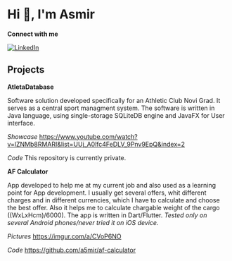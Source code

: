 # Hi 👋, I'm Asmir  

**Connect with me**
<div>
<a href="https://www.linkedin.com/in/asmirh/">
<img alt="LinkedIn" src="https://img.shields.io/badge/linkedin%20-%230077B5.svg?&style=for-the-badge&logo=linkedin&logoColor=white"/>
</a>
</div>

## Projects
**AtletaDatabase**

Software solution developed specifically for an Athletic Club Novi Grad. It serves as a central sport managment system.
The software is written in Java language, using single-storage SQLiteDB engine and JavaFX for User interface.

*Showcase*
https://www.youtube.com/watch?v=lZNMb8RMARI&list=UUj_A0lfc4FeDLV_9Pnv9EpQ&index=2

*Code*
This repository is currently private.

**AF Calculator**

App developed to help me at my current job and also used as a learning point for App development. I usually get several offers, whit different charges and in different currencies, which I have to calculate and choose the best offer. Also it helps me to calculate chargable weight of the cargo ((WxLxHcm)/6000). 
The app is written in Dart/Flutter. 
_Tested only on several Android phones/never tried it on iOS device._

*Pictures*
https://imgur.com/a/CVoP6NO

*Code*
https://github.com/a5mir/af-calculator
